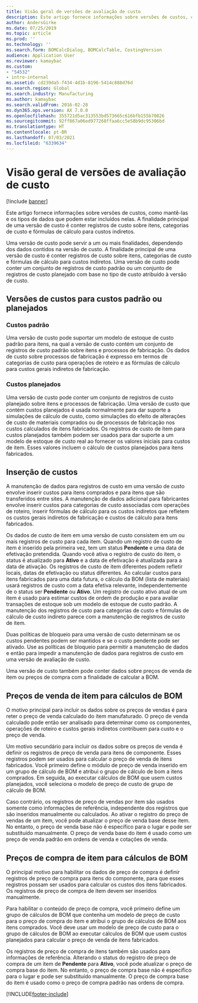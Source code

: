 ```yaml
---
title: Visão geral de versões de avaliação de custo
description: Este artigo fornece informações sobre versões de custos, como mantê-las e os tipos de dados que podem estar incluídos nelas. A finalidade principal de uma versão de custo é conter registros de custo sobre itens, categorias de custo e fórmulas de cálculo para custos indiretos.
author: AndersGirke
ms.date: 07/25/2019
ms.topic: article
ms.prod: ''
ms.technology: ''
ms.search.form: BOMCalcDialog, BOMCalcTable, CostingVersion
audience: Application User
ms.reviewer: kamaybac
ms.custom:
- "54532"
- intro-internal
ms.assetid: cd239da5-f434-4d1b-8196-5414c888d76d
ms.search.region: Global
ms.search.industry: Manufacturing
ms.author: kamaybac
ms.search.validFrom: 2016-02-28
ms.dyn365.ops.version: AX 7.0.0
ms.openlocfilehash: 355721d5ac313553bd573665c616bfb155b70826
ms.sourcegitcommit: 92ff867a06ed977268ffaa6cc5e58b9dc95306bd
ms.translationtype: HT
ms.contentlocale: pt-BR
ms.lasthandoff: 07/03/2021
ms.locfileid: "6339634"
---
```

# <a name="costing-versions-overview"></a>Visão geral de versões de avaliação de custo

[!include [banner](../includes/banner.md)]

Este artigo fornece informações sobre versões de custos, como mantê-las e os tipos de dados que podem estar incluídos nelas. A finalidade principal de uma versão de custo é conter registros de custo sobre itens, categorias de custo e fórmulas de cálculo para custos indiretos.

Uma versão de custo pode servir a um ou mais finalidades, dependendo dos dados contidos na versão de custo. A finalidade principal de uma versão de custo é conter registros de custo sobre itens, categorias de custo e fórmulas de cálculo para custos indiretos. Uma versão de custo pode conter um conjunto de registros de custo padrão ou um conjunto de registros de custo planejado com base no tipo de custo atribuído à versão de custo.

## <a name="costing-versions-for-standard-or-planned-costs"></a>Versões de custos para custos padrão ou planejados
### <a name="standard-costs"></a>Custos padrão

Uma versão de custo pode suportar um modelo de estoque de custo padrão para itens, na qual a versão de custo contém um conjunto de registros de custo padrão sobre itens e processos de fabricação. Os dados de custo sobre processos de fabricação é expresso em termos de categorias de custo para operações de roteiro e as fórmulas de cálculo para custos gerais indiretos de fabricação.

### <a name="planned-costs"></a>Custos planejados

Uma versão de custo pode conter um conjunto de registros de custo planejado sobre itens e processos de fabricação. Uma versão de custo que contém custos planejados é usada normalmente para dar suporte a simulações de cálculo de custo, como simulações do efeito de alterações de custo de materiais comprados ou de processos de fabricação nos custos calculados de itens fabricados. Os registros de custo de item para custos planejados também podem ser usados para dar suporte a um modelo de estoque de custo real ao fornecer os valores iniciais para custos de item. Esses valores incluem o cálculo de custos planejados para itens fabricados.

## <a name="entering-costs"></a>Inserção de custos
A manutenção de dados para registros de custo em uma versão de custo envolve inserir custos para itens comprados e para itens que são transferidos entre sites. A manutenção de dados adicional para fabricantes envolve inserir custos para categorias de custo associadas com operações de roteiro, inserir fórmulas de cálculo para os custos indiretos que refletem os custos gerais indiretos de fabricação e custos de cálculo para itens fabricados. 

Os dados de custo de item em uma versão de custo consistem em um ou mais registros de custo para cada item. Quando um registro de custo de item é inserido pela primeira vez, tem um status **Pendente** e uma data de efetivação pretendida. Quando você ativa o registro de custo do item, o status é atualizado para **Ativo** e a data de efetivação é atualizada para a data de ativação. Os registros de custo de item diferentes podem refletir locais, datas de efetivação ou status diferentes. Ao calcular custos para itens fabricados para uma data futura, o cálculo da BOM (lista de materiais) usará registros de custo com a data efetiva relevante, independentemente de o status ser **Pendente** ou **Ativo**. Um registro de custo ativo atual de um item é usado para estimar custos de ordem de produção e para avaliar transações de estoque sob um modelo de estoque de custo padrão. A manutenção dos registros de custo para categorias de custo e fórmulas de cálculo de custo indireto parece com a manutenção de registros de custo de item. 

Duas políticas de bloqueio para uma versão de custo determinam se os custos pendentes podem ser mantidos e se o custo pendente pode ser ativado. Use as políticas de bloqueio para permitir a manutenção de dados e então para impedir a manutenção de dados para registros de custo em uma versão de avaliação de custo. 

Uma versão de custo também pode conter dados sobre preços de venda de item ou preços de compra com a finalidade de calcular a BOM.

## <a name="item-sales-prices-for-bom-calculations"></a>Preços de venda de item para cálculos de BOM
O motivo principal para incluir os dados sobre os preços de vendas é para reter o preço de venda calculado do item manufaturado. O preço de venda calculado pode então ser analisado para determinar como os componentes, operações de roteiro e custos gerais indiretos contribuem para custo e o preço de venda. 

Um motivo secundário para incluir os dados sobre os preços de venda é definir os registros de preço de venda para itens de componente. Esses registros podem ser usados para calcular o preço de venda de itens fabricados. Você primeiro define o módulo de preço de venda inserido em um grupo de cálculo de BOM e atribui o grupo de cálculo de bom a itens comprados. Em seguida, ao executar cálculos de BOM que usem custos planejados, você seleciona o modelo de preço de custo de grupo de cálculo de BOM. 

Caso contrário, os registros de preço de vendas por item são usados somente como informações de referência, independente dos registros que são inseridos manualmente ou calculados. Ao ativar o registro do preço de vendas de um item, você pode atualizar o preço de venda base desse item. No entanto, o preço de venda base não é específico para o lugar e pode ser substituído manualmente. O preço de venda base do item é usado como um preço de venda padrão em ordens de venda e cotações de venda.

## <a name="item-purchase-prices-for-bom-calculations"></a>Preços de compra de item para cálculos de BOM
O principal motivo para habilitar os dados de preço de compra é definir registros de preço de compra para itens do componente, para que esses registros possam ser usados para calcular os custos dos itens fabricados. Os registros de preço de compra de item devem ser inseridos manualmente. 

Para habilitar o conteúdo de preço de compra, você primeiro define um grupo de cálculos de BOM que contenha um modelo de preço de custo para o preço de compra do item e atribui o grupo de cálculos de BOM aos itens comprados. Você deve usar um modelo de preço de custo para o grupo de cálculos de BOM ao executar cálculos de BOM que usem custos planejados para calcular o preço de venda de itens fabricados. 

Os registros de preço de compra de itens também são usados para informações de referência. Alterando o status do registro de preço de compra de um item de **Pendente** para **Ativo**, você pode atualizar o preço de compra base do item. No entanto, o preço de compra base não é específico para o lugar e pode ser substituído manualmente. O preço de compra base do item é usado como o preço de compra padrão nas ordens de compra.





[!INCLUDE[footer-include](../../includes/footer-banner.md)]